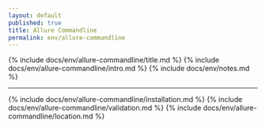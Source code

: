 ```yaml
---
layout: default
published: true
title: Allure Commandline
permalink: env/allure-commandline
---
```


{% include docs/env/allure-commandline/title.md %}
{% include docs/env/allure-commandline/intro.md %}
{% include docs/env/notes.md %}

---

{% include docs/env/allure-commandline/installation.md %}
{% include docs/env/allure-commandline/validation.md %}
{% include docs/env/allure-commandline/location.md %}
